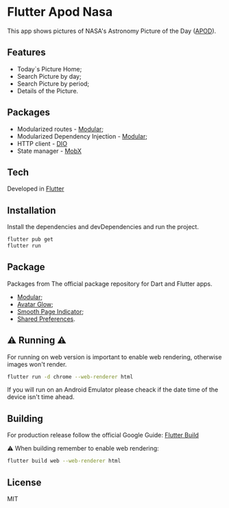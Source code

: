 # Flutter Apod Nasa

This app shows pictures of NASA's Astronomy Picture of the Day ([APOD]).

## Features

- Today`s Picture Home;
- Search Picture by day;
- Search Picture by period;
- Details of the Picture.

## Packages

- Modularized routes - [Modular];
- Modularized Dependency Injection - [Modular];
- HTTP client -  [DIO]
- State manager -  [MobX]






## Tech

Developed in [Flutter]


## Installation


Install the dependencies and devDependencies and run the project.

```sh
flutter pub get
flutter run
```


## Package 

Packages from The official package repository for Dart and Flutter apps.

- [Modular];
- [Avatar Glow];
- [Smooth Page Indicator];
- [Shared Preferences].

## ⚠️ Running ⚠️
For running on web version is important to enable web rendering, otherwise images won't render.

```sh
flutter run -d chrome --web-renderer html
```
If you will run on an Android Emulator please cheack if the date time of the device isn't time ahead.

## Building 

For production release follow the official Google Guide: [Flutter Build]

⚠️ When building remember to enable web rendering:
```sh
flutter build web --web-renderer html
```




## License

MIT


   [Smooth Page Indicator]: <https://pub.dev/packages/smooth_page_indicator>
   [Shared Preferences]: <https://pub.dev/packages/shared_preferences>
   [Smooth Page Indicator]: <https://pub.dev/packages/smooth_page_indicator>
[Avatar Glow]: <https://pub.dev/packages/avatar_glow>
   [Modular]: <https://modular.flutterando.com.br/docs/intro/>
[Frosted Glass Design]: <https://www.youtube.com/watch?v=_w99D__ABfY>
   [Responsive Dashboard UI]: <https://www.youtube.com/watch?v=9bo1V9STW2c>
   [Flutter Material 3 Demo]: <https://github.com/chayanforyou/flutter_material_3_demo>
[Flutter]: <https://flutter.dev/>
[Flutter Build]: <https://docs.flutter.dev/deployment/android>
[DIO]: <https://pub.dev/packages/dio/>
[APOD]: <https://api.nasa.gov/>
[MobX]: <https://pub.dev/packages/mobx/>
[Youtube Player Flutter]: <https://pub.dev/packages/youtube_player_flutter/>


